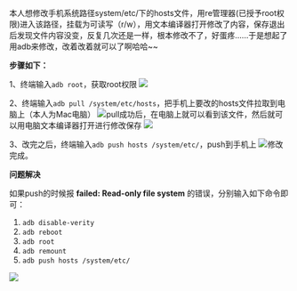 本人想修改手机系统路径system/etc/下的hosts文件，用re管理器(已授予root权限)进入该路径，挂载为可读写（r/w），用文本编译器打开修改了内容，保存退出后发现文件内容没变，反复几次还是一样，根本修改不了，好蛋疼......于是想起了用adb来修改，改着改着就可以了啊哈哈~~

**步骤如下：**

1、终端输入`adb root`，获取root权限
![](https://upload-images.jianshu.io/upload_images/6544996-631013f5f46d053d.png?imageMogr2/auto-orient/strip%7CimageView2/2/w/1240)

2、终端输入`adb pull /system/etc/hosts`，把手机上要改的hosts文件拉取到电脑上（本人为Mac电脑）
![](https://upload-images.jianshu.io/upload_images/6544996-8ab3b5168949e5af.png?imageMogr2/auto-orient/strip%7CimageView2/2/w/1240)pull成功后，在电脑上就可以看到该文件，然后就可以用电脑文本编译器打开进行修改保存
![](https://upload-images.jianshu.io/upload_images/6544996-7e46f90f3b7ea098.png?imageMogr2/auto-orient/strip%7CimageView2/2/w/1240)

3、改完之后，终端输入`adb push hosts /system/etc/`，push到手机上
![](https://upload-images.jianshu.io/upload_images/6544996-31a5f6fcf0df6f59.png?imageMogr2/auto-orient/strip%7CimageView2/2/w/1240)修改完成。


**问题解决**

如果push的时候报 **failed: Read-only file system** 的错误，分别输入如下命令即可：

1. `adb disable-verity`
2. `adb reboot`
3. `adb root`
4. `adb remount`
5. `adb push hosts /system/etc/`

![](https://upload-images.jianshu.io/upload_images/6544996-a205b538cedc1eee.png?imageMogr2/auto-orient/strip%7CimageView2/2/w/1240)


